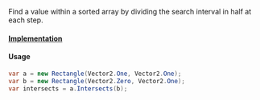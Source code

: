 Find a value within a sorted array by dividing the search interval in half at each step.

#### [Implementation](https://github.com/Timmoth/DsaDotnet/blob/main/DsaDotnet/Geometry/Rectangle.cs)

#### Usage
```cs
var a = new Rectangle(Vector2.One, Vector2.One);
var b = new Rectangle(Vector2.Zero, Vector2.One);
var intersects = a.Intersects(b);
```